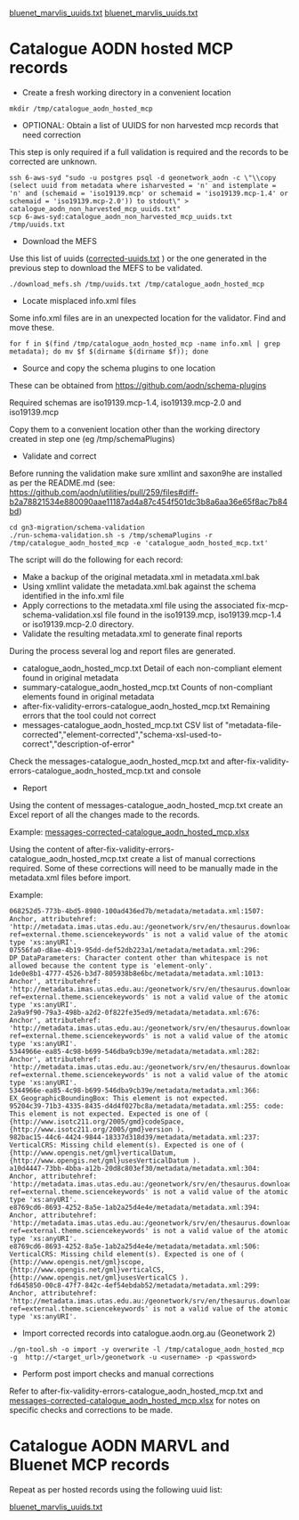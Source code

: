 [bluenet_marvlis_uuids.txt](https://github.com/aodn/utilities/files/6952457/bluenet_marvlis_uuids.txt)
[bluenet_marvlis_uuids.txt](https://github.com/aodn/utilities/files/6952460/bluenet_marvlis_uuids.txt)
# Catalogue AODN hosted MCP records

- Create a fresh working directory in a convenient location

```
mkdir /tmp/catalogue_aodn_hosted_mcp
```

- OPTIONAL: Obtain a list of UUIDS for non harvested mcp records that need correction

This step is only required if a full validation is required and the records to be corrected are unknown.

```
ssh 6-aws-syd "sudo -u postgres psql -d geonetwork_aodn -c \"\\copy (select uuid from metadata where isharvested = 'n' and istemplate = 'n' and (schemaid = 'iso19139.mcp' or schemaid = 'iso19139.mcp-1.4' or schemaid = 'iso19139.mcp-2.0')) to stdout\" > catalogue_aodn_non_harvested_mcp_uuids.txt"
scp 6-aws-syd:catalogue_aodn_non_harvested_mcp_uuids.txt /tmp/uuids.txt
```

- Download the MEFS

Use this list of uuids ([corrected-uuids.txt](https://github.com/aodn/utilities/files/6951934/corrected-uuids.txt)
) or the one generated in the previous step to download the MEFS to be validated.

```
./download_mefs.sh /tmp/uuids.txt /tmp/catalogue_aodn_hosted_mcp
```

- Locate misplaced info.xml files

Some info.xml files are in an unexpected location for the validator.  Find and move these.

```
for f in $(find /tmp/catalogue_aodn_hosted_mcp -name info.xml | grep metadata); do mv $f $(dirname $(dirname $f)); done
```

- Source and copy the schema plugins to one location

These can be obtained from https://github.com/aodn/schema-plugins

Required schemas are iso19139.mcp-1.4, iso19139.mcp-2.0 and iso19139.mcp

Copy them to a convenient location other than the working directory created in step one (eg /tmp/schemaPlugins)

- Validate and correct

Before running the validation make sure xmllint and saxon9he are installed as per the README.md (see: https://github.com/aodn/utilities/pull/259/files#diff-b2a78821534e880090aae11187ad4a87c454f501dc3b8a6aa36e65f8ac7b84bd)

```
cd gn3-migration/schema-validation
./run-schema-validation.sh -s /tmp/schemaPlugins -r /tmp/catalogue_aodn_hosted_mcp -e 'catalogue_aodn_hosted_mcp.txt'
```

The script will do the following for each record:
- Make a backup of the original metadata.xml in metadata.xml.bak
- Using xmllint validate the metadata.xml.bak against the schema identified in the info.xml file
- Apply corrections to the metadata.xml file using the associated fix-mcp-schema-validation.xsl file found in the iso19139.mcp, iso19139.mcp-1.4 or iso19139.mcp-2.0 directory.
- Validate the resulting metadata.xml to generate final reports

During the process several log and report files are generated.
- catalogue_aodn_hosted_mcp.txt                            Detail of each non-compliant element found in original metadata
- summary-catalogue_aodn_hosted_mcp.txt                    Counts of non-compliant elements found in original metadata
- after-fix-validity-errors-catalogue_aodn_hosted_mcp.txt  Remaining errors that the tool could not correct
- messages-catalogue_aodn_hosted_mcp.txt                   CSV list of "metadata-file-corrected","element-corrected","schema-xsl-used-to-correct","description-of-error"

Check the messages-catalogue_aodn_hosted_mcp.txt and after-fix-validity-errors-catalogue_aodn_hosted_mcp.txt and console

- Report

Using the content of messages-catalogue_aodn_hosted_mcp.txt create an Excel report of all the changes made to the records.

Example: [messages-corrected-catalogue_aodn_hosted_mcp.xlsx](https://github.com/aodn/utilities/files/6952212/messages-corrected-catalogue_aodn_hosted_mcp.xlsx)

Using the content of after-fix-validity-errors-catalogue_aodn_hosted_mcp.txt create a list of manual corrections required. Some of these corrections will need to be manually made in the metadata.xml files before import.

Example:
```
068252d5-773b-4bd5-8980-100ad436ed7b/metadata/metadata.xml:1507: Anchor, attributehref: 'http://metadata.imas.utas.edu.au:/geonetwork/srv/en/thesaurus.download?ref=external.theme.sciencekeywords' is not a valid value of the atomic type 'xs:anyURI'.
07556fa0-d8ae-4b19-95dd-def52db223a1/metadata/metadata.xml:296: DP_DataParameters: Character content other than whitespace is not allowed because the content type is 'element-only'.
1de0e8b1-4777-4526-b3d7-805938b8e6bc/metadata/metadata.xml:1013: Anchor', attributehref: 'http://metadata.imas.utas.edu.au:/geonetwork/srv/en/thesaurus.download?ref=external.theme.sciencekeywords' is not a valid value of the atomic type 'xs:anyURI'.
2a9a9f90-79a3-498b-a2d2-0f822fe35ed9/metadata/metadata.xml:676: Anchor', attributehref: 'http://metadata.imas.utas.edu.au:/geonetwork/srv/en/thesaurus.download?ref=external.theme.sciencekeywords' is not a valid value of the atomic type 'xs:anyURI'.
5344966e-ea85-4c98-b699-546dba9cb39e/metadata/metadata.xml:282: Anchor', attributehref: 'http://metadata.imas.utas.edu.au:/geonetwork/srv/en/thesaurus.download?ref=external.theme.sciencekeywords' is not a valid value of the atomic type 'xs:anyURI'.
5344966e-ea85-4c98-b699-546dba9cb39e/metadata/metadata.xml:366: EX_GeographicBoundingBox: This element is not expected.
95204c39-71b3-4335-8435-d4d4f027bc8a/metadata/metadata.xml:255: code: This element is not expected. Expected is one of ( {http://www.isotc211.org/2005/gmd}codeSpace, {http://www.isotc211.org/2005/gmd}version ).
982bac15-44c6-4424-9844-18337d318d39/metadata/metadata.xml:237: VerticalCRS: Missing child element(s). Expected is one of ( {http://www.opengis.net/gml}verticalDatum, {http://www.opengis.net/gml}usesVerticalDatum ).
a10d4447-73bb-4bba-a12b-20d8c803ef30/metadata/metadata.xml:304: Anchor, attributehref: 'http://metadata.imas.utas.edu.au:/geonetwork/srv/en/thesaurus.download?ref=external.theme.sciencekeywords' is not a valid value of the atomic type 'xs:anyURI'.
e8769cd6-8693-4252-8a5e-1ab2a25d4e4e/metadata/metadata.xml:394: Anchor, attributehref: 'http://metadata.imas.utas.edu.au:/geonetwork/srv/en/thesaurus.download?ref=external.theme.sciencekeywords' is not a valid value of the atomic type 'xs:anyURI'.
e8769cd6-8693-4252-8a5e-1ab2a25d4e4e/metadata/metadata.xml:506: VerticalCRS: Missing child element(s). Expected is one of ( {http://www.opengis.net/gml}scope, {http://www.opengis.net/gml}verticalCS, {http://www.opengis.net/gml}usesVerticalCS ).
fd645850-00c8-47f7-842c-4ef54ebdab52/metadata/metadata.xml:299: Anchor, attributehref: 'http://metadata.imas.utas.edu.au:/geonetwork/srv/en/thesaurus.download?ref=external.theme.sciencekeywords' is not a valid value of the atomic type 'xs:anyURI'.
```

- Import corrected records into catalogue.aodn.org.au (Geonetwork 2)

```
./gn-tool.sh -o import -y overwrite -l /tmp/catalogue_aodn_hosted_mcp -g  http://<target_url>/geonetwork -u <username> -p <password>
```

- Perform post import checks and manual corrections

Refer to after-fix-validity-errors-catalogue_aodn_hosted_mcp.txt and [messages-corrected-catalogue_aodn_hosted_mcp.xlsx](https://github.com/aodn/utilities/files/6952212/messages-corrected-catalogue_aodn_hosted_mcp.xlsx) for notes on specific checks and corrections to be made.

# Catalogue AODN MARVL and Bluenet MCP records

Repeat as per hosted records using the following uuid list:

[bluenet_marvlis_uuids.txt](https://github.com/aodn/utilities/files/6952461/bluenet_marvlis_uuids.txt)


